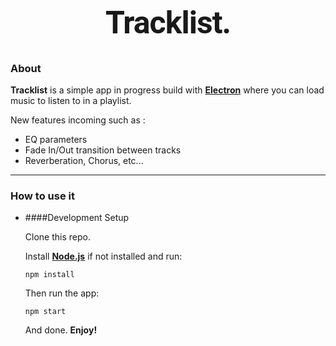 <style>
@import url('https://fonts.googleapis.com/css2?family=Roboto:wght@700&display=swap');
</style>
<h1 align="center" style="margin-top:-1px;font-size:50px;font-family: 'Roboto', sans-serif;letter-spacing:-1px;font-weight:700">Tracklist.</h1>

### About

**Tracklist** is a simple app in progress build with <a href="https://electronjs.org" target="_blank"> **Electron**</a> where you can load music to listen to in a playlist.

New features incoming such as : 
- EQ parameters
- Fade In/Out transition between tracks
- Reverberation, Chorus, etc...
---
### How to use it

- ####Development Setup

	Clone this repo.

	Install <a target="_blank" href="https://nodejs.org/">**Node.js**</a> if not installed and run:

	`npm install`

	Then run the app:
	
	`npm start`
	
	And done. **Enjoy!**

